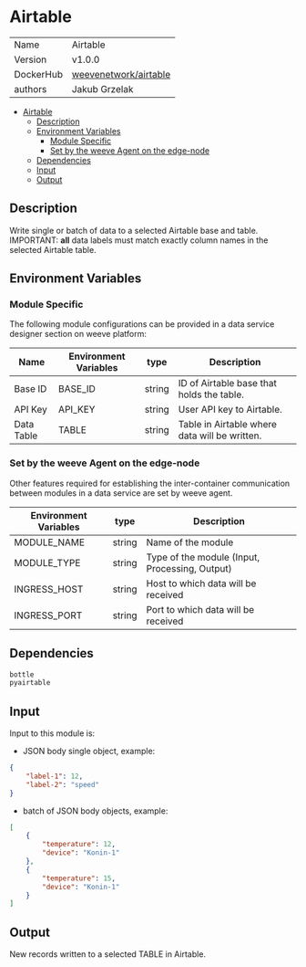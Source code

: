 # Airtable

|                |                                       |
| -------------- | ------------------------------------- |
| Name           | Airtable                           |
| Version        | v1.0.0                                |
| DockerHub | [weevenetwork/airtable](https://hub.docker.com/r/weevenetwork/airtable) |
| authors        | Jakub Grzelak                    |

- [Airtable](#airtable)
  - [Description](#description)
  - [Environment Variables](#environment-variables)
    - [Module Specific](#module-specific)
    - [Set by the weeve Agent on the edge-node](#set-by-the-weeve-agent-on-the-edge-node)
  - [Dependencies](#dependencies)
  - [Input](#input)
  - [Output](#output)

## Description

Write single or batch of data to a selected Airtable base and table. IMPORTANT: **all** data labels must match exactly column names in the selected Airtable table.

## Environment Variables

### Module Specific

The following module configurations can be provided in a data service designer section on weeve platform:

| Name                 | Environment Variables     | type     | Description                                              |
| -------------------- | ------------------------- | -------- | -------------------------------------------------------- |
| Base ID    | BASE_ID         | string   | ID of Airtable base that holds the table.            |
| API Key    | API_KEY         | string  | User API key to Airtable.            |
| Data Table    | TABLE         | string  | Table in Airtable where data will be written.            |


### Set by the weeve Agent on the edge-node

Other features required for establishing the inter-container communication between modules in a data service are set by weeve agent.

| Environment Variables | type   | Description                                    |
| --------------------- | ------ | ---------------------------------------------- |
| MODULE_NAME           | string | Name of the module                             |
| MODULE_TYPE           | string | Type of the module (Input, Processing, Output)  |
| INGRESS_HOST          | string | Host to which data will be received            |
| INGRESS_PORT          | string | Port to which data will be received            |

## Dependencies

```txt
bottle
pyairtable
```

## Input

Input to this module is:

* JSON body single object, example:

```json
{
    "label-1": 12,
    "label-2": "speed"
}
```

* batch of JSON body objects, example:

```json
[
    {
        "temperature": 12,
        "device": "Konin-1"
    },
    {
        "temperature": 15,
        "device": "Konin-1"
    }
]
```

## Output

New records written to a selected TABLE in Airtable.
